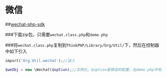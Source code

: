 # 微信

##[wechat-php-sdk](http://github.com/dodgepudding/wechat-php-sdk)

###下载zip包，只需要`wechat.class.php`和`demo.php`

###将`wechat.class.php`复制到`ThinkPHP/Library/Org/Util/`下，然后在控制器中如下引入
```php
import('Org.Util.wechat');//进入

$weObj = new \Wechat($option);//实例化，$option是微信的配置，在demo.php中有demo
```
